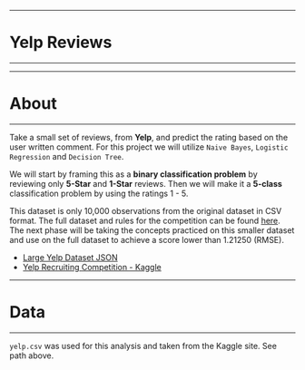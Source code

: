 ***
# Yelp Reviews 
***


***
# About
***

Take a small set of reviews, from **Yelp**, and predict the rating based on the user written comment. For this project we will utilize `Naive Bayes`, `Logistic Regression` and `Decision Tree`.  

We will start by framing this as a **binary classification problem** by reviewing only **5-Star** and **1-Star** reviews. Then we will make it a **5-class** classification problem by using the ratings 1 - 5.

This dataset is only 10,000 observations from the original dataset in CSV format. The full dataset and rules for the competition can be found [here](https://www.kaggle.com/c/yelp-recsys-2013/overview). The next phase will be taking the concepts practiced on this smaller dataset and use on the full dataset to achieve a score lower than 1.21250 (RMSE). 

* [Large Yelp Dataset JSON](https://www.kaggle.com/yelp-dataset/yelp-dataset)
* [Yelp Recruiting Competition - Kaggle](https://www.kaggle.com/c/yelp-recruiting/overview)

***
# Data
***
`yelp.csv` was used for this analysis and taken from the Kaggle site. See path above.

